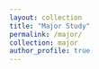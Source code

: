 ```yaml
---
layout: collection
title: "Major Study"
permalink: /major/
collection: major
author_profile: true
---
```




